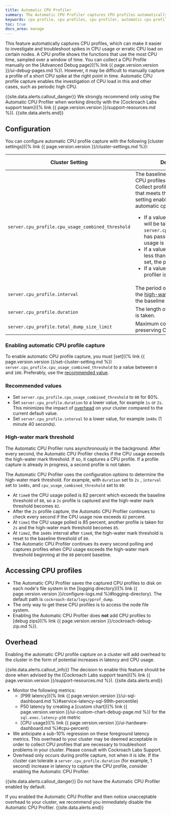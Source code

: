 ```yaml
---
title: Automatic CPU Profiler
summary: The Automatic CPU Profiler captures CPU profiles automatically to help investigate cluster issues involving CPU load.
keywords: cpu profile, cpu profiles, cpu profiler, automatic cpu profiler
toc: true
docs_area: manage
---
```


This feature automatically captures CPU profiles, which can make it easier to investigate and troubleshoot spikes in CPU usage or erratic CPU load on certain nodes. A CPU profile shows the functions that use the most CPU time, sampled over a window of time. You can collect a CPU Profile manually on the [Advanced Debug page]({% link {{ page.version.version }}/ui-debug-pages.md %}). However, it may be difficult to manually capture a profile of a short CPU spike at the right point in time. Automatic CPU profile capture enables the investigation of CPU load in this and other cases, such as periodic high CPU.

{{site.data.alerts.callout_danger}}
We strongly recommend only using the Automatic CPU Profiler when working directly with the [Cockroach Labs support team]({% link {{ page.version.version }}/support-resources.md %}).
{{site.data.alerts.end}}

## Configuration

You can configure automatic CPU profile capture with the following [cluster settings]({% link {{ page.version.version }}/cluster-settings.md %}):

Cluster Setting | Description | Default Value | Recommended Value
----------------|-------------|---------------|------------------
`server.cpu_profile.cpu_usage_combined_threshold` | The baseline value for when CPU profiles should be taken. Collect profiles from each node that meets threshold. This setting enables and disables automatic cpu profiling.<ul><li>If a value of 0 is set, a profile will be taken every time the `server.cpu_profile.interval` has passed or the provided usage is increasing.</li><li>If a value greater than 0 and less than or equal to 100 is set, the profiler is enabled.</li><li>If a value over 100 is set, the profiler is disabled.</li></ul> | MAX integer, such as `9223372036854775807` | `80`
`server.cpu_profile.interval` | The period of time after which the [high-water mark](#high-water-mark-threshold) resets to the baseline value. | `5m0s` (5 minutes) | `1m40s` (100 seconds)
`server.cpu_profile.duration` | The length of time a CPU profile is taken. | `10s` (10 seconds) | `1s` or `2s`
`server.cpu_profile.total_dump_size_limit` | Maximum combined disk size for preserving CPU profiles. | `128 MiB` (128 Mebibytes) |

### Enabling automatic CPU profile capture

To enable automatic CPU profile capture, you must [set]({% link {{ page.version.version }}/set-cluster-setting.md %}) `server.cpu_profile.cpu_usage_combined_threshold` to a value between `0` and `100`. Preferably, use the [recommended value](#recommended-values).

### Recommended values

- Set `server.cpu_profile.cpu_usage_combined_threshold` to `80` for 80%.
- Set `server.cpu_profile.duration` to a lower value, for example `1s` or `2s`. This minimizes the impact of [overhead](#overhead) on your cluster compared to the current default value.
- Set `server.cpu_profile.interval` to a lower value, for example `1m40s` (1 minute 40 seconds).

### High-water mark threshold 

The Automatic CPU Profiler runs asynchronously in the background. After every second, the Automatic CPU Profiler checks if the CPU usage exceeds the high-water mark threshold. If so, it captures a CPU profile. If a profile capture is already in progress, a second profile is not taken.

The Automatic CPU Profiler uses the configuration options to determine the high-water mark threshold. For example, with `duration` set to `2s` , `interval` set to `1m40s`, and `cpu_usage_combined_threshold` set to `80`:

- At `time0` the CPU usage polled is 82 percent which exceeds the baseline threshold of `80`, so a `2s` profile is captured and the high-water mark threshold becomes `82`.
- After the `2s` profile capture, the Automatic CPU Profiler continues to check every second if the CPU usage now exceeds `82` percent.
- At `time1` the CPU usage polled is 85 percent, another profile is taken for `2s` and the high-water mark threshold becomes `85`.
- At `time2`, the `1m40s` interval after `time0`, the high-water mark threshold is reset to the baseline threshold of `80`.
- The Automatic CPU Profiler continues its every second polling and captures profiles when CPU usage exceeds the high-water mark threshold beginning at the `80` percent baseline.

## Accessing CPU profiles

- The Automatic CPU Profiler saves the captured CPU profiles to disk on each node's file system in the [logging directory]({% link {{ page.version.version }}/configure-logs.md %}#logging-directory). The default path is `cockroach-data/logs/pprof_dump`.
- The only way to get these CPU profiles is to access the node file system.
- Enabling the Automatic CPU Profiler does **not** add CPU profiles to [debug zips]({% link {{ page.version.version }}/cockroach-debug-zip.md %}).

## Overhead

Enabling the automatic CPU profile capture on a cluster will add overhead to the cluster in the form of potential increases in latency and CPU usage.

{{site.data.alerts.callout_info}}
The decision to enable this feature should be done when advised by the [Cockroach Labs support team]({% link {{ page.version.version }}/support-resources.md %}).
{{site.data.alerts.end}}

- Monitor the following metrics:
  - [P99 latency]({% link {{ page.version.version }}/ui-sql-dashboard.md %}#service-latency-sql-99th-percentile)
  - P50 latency by creating a [custom chart]({% link {{ page.version.version }}/ui-custom-chart-debug-page.md %}) for the `sql.exec.latency-p50` metric
  - [CPU usage]({% link {{ page.version.version }}/ui-hardware-dashboard.md %}#cpu-percent)
- We anticipate a sub-10% regression on these foreground latency metrics. This overhead to your cluster may be deemed acceptable in order to collect CPU profiles that are necessary to troubleshoot problems in your cluster. Please consult with Cockroach Labs Support.
- Overhead only occurs during profile capture, not when it is idle. If the cluster can tolerate a `server.cpu_profile.duration` (for example, 1 second) increase in latency to capture the CPU profile, consider enabling the Automatic CPU Profiler.

{{site.data.alerts.callout_danger}}
Do not have the Automatic CPU Profiler enabled by default.

If you enabled the Automatic CPU Profiler and then notice unacceptable overhead to your cluster, we recommend you immediately disable the Automatic CPU Profiler.
{{site.data.alerts.end}}
